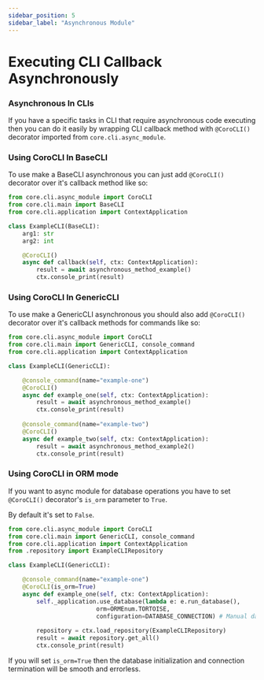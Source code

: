 ```yaml
---
sidebar_position: 5
sidebar_label: "Asynchronous Module"
---
```

# Executing CLI Callback Asynchronously

### Asynchronous In CLIs

If you have a specific tasks in CLI that require asynchronous code executing then you can do it easily by wrapping CLI callback method with `@CoroCLI()` decorator imported from `core.cli.async_module`.

### Using CoroCLI In BaseCLI

To use make a BaseCLI asynchronous you can just add `@CoroCLI()` decorator over it's callback method like so:
```python
from core.cli.async_module import CoroCLI
from core.cli.main import BaseCLI
from core.cli.application import ContextApplication

class ExampleCLI(BaseCLI):
    arg1: str
    arg2: int

    @CoroCLI()
    async def callback(self, ctx: ContextApplication):
        result = await asynchronous_method_example()
        ctx.console_print(result)

```

### Using CoroCLI In GenericCLI

To use make a GenericCLI asynchronous you should also add `@CoroCLI()` decorator over it's callback methods for commands like so:

```python
from core.cli.async_module import CoroCLI
from core.cli.main import GenericCLI, console_command
from core.cli.application import ContextApplication

class ExampleCLI(GenericCLI):

    @console_command(name="example-one")
    @CoroCLI()
    async def example_one(self, ctx: ContextApplication):
        result = await asynchronous_method_example()
        ctx.console_print(result)
    
    @console_command(name="example-two")
    @CoroCLI()
    async def example_two(self, ctx: ContextApplication):
        result = await asynchronous_method_example2()
        ctx.console_print(result)
```

### Using CoroCLI in ORM mode

If you want to async module for database operations you have to set `@CoroCLI()` decorator's `is_orm` parameter to `True`.

By default it's set to `False`.

```python
from core.cli.async_module import CoroCLI
from core.cli.main import GenericCLI, console_command
from core.cli.application import ContextApplication
from .repository import ExampleCLIRepository

class ExampleCLI(GenericCLI):

    @console_command(name="example-one")
    @CoroCLI(is_orm=True)
    async def example_one(self, ctx: ContextApplication):
        self._application.use_database(lambda e: e.run_database(),
                         orm=ORMEnum.TORTOISE,
                         configuration=DATABASE_CONNECTION) # Manual database initialization
        
        repository = ctx.load_repository(ExampleCLIRepository)
        result = await repository.get_all()
        ctx.console_print(result)
```

If you will set `is_orm=True` then the database initialization and connection termination will be smooth and errorless.